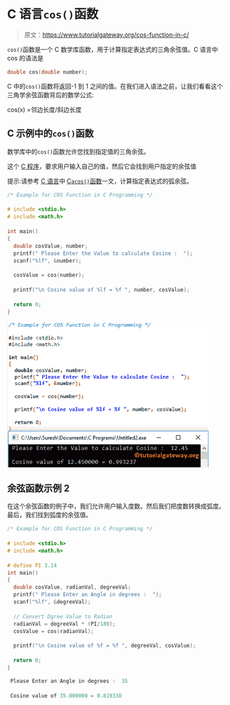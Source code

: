 # C 语言`cos()`函数

> 原文：<https://www.tutorialgateway.org/cos-function-in-c/>

`cos()`函数是一个 C 数学库函数，用于计算指定表达式的三角余弦值。C 语言中 cos 的语法是

```c
double cos(double number);
```

C 中的`cos()`函数将返回-1 到 1 之间的值。在我们进入语法之前，让我们看看这个三角学余弦函数背后的数学公式:

cos(x) =邻边长度/斜边长度

## C 示例中的`cos()`函数

数学库中的`cos()`函数允许您找到指定值的三角余弦。

这个 [C 程序](https://www.tutorialgateway.org/c-programming-examples/)，要求用户输入自己的值，然后它会找到用户指定的余弦值

提示:请参考 [C 语言](https://www.tutorialgateway.org/c-programming/)中 [C`acos()`函数](https://www.tutorialgateway.org/acos-function-in-c/)一文，计算指定表达式的弧余弦。

```c
/* Example for COS Function in C Programming */

# include <stdio.h>
# include <math.h>

int main()
{
  double cosValue, number;
  printf(" Please Enter the Value to calculate Cosine :  ");
  scanf("%lf", &number);

  cosValue = cos(number);

  printf("\n Cosine value of %lf = %f ", number, cosValue);

  return 0;
}
```

![COS Function in C Programming 1](img/f79fd01dc6f540daf139b4e6ac118e75.png)

## 余弦函数示例 2

在这个余弦函数的例子中，我们允许用户输入度数。然后我们把度数转换成弧度。最后，我们找到弧度的余弦值。

```c
/* Example for COS Function in C Programming */

# include <stdio.h>
# include <math.h>

# define PI 3.14
int main()
{
  double cosValue, radianVal, degreeVal;
  printf(" Please Enter an Angle in degrees :  ");
  scanf("%lf", &degreeVal);

  // Convert Dgree Value to Radian 
  radianVal = degreeVal * (PI/180);
  cosValue = cos(radianVal);

  printf("\n Cosine value of %f = %f ", degreeVal, cosValue);

  return 0;
}
```

```c
 Please Enter an Angle in degrees :  35

 Cosine value of 35.000000 = 0.819330
```